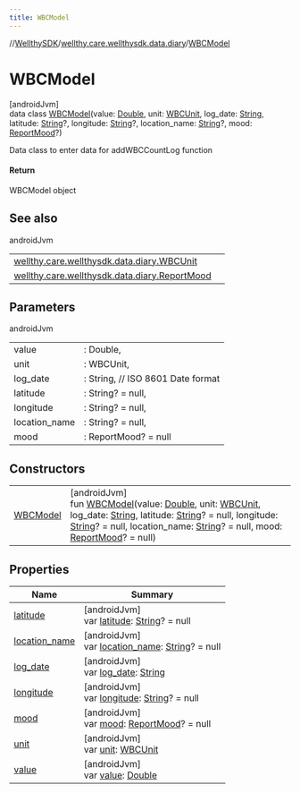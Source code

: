 ```yaml
---
title: WBCModel
---
```

//[WellthySDK](../../../index.html)/[wellthy.care.wellthysdk.data.diary](../index.html)/[WBCModel](index.html)



# WBCModel



[androidJvm]\
data class [WBCModel](index.html)(value: [Double](https://kotlinlang.org/api/latest/jvm/stdlib/kotlin/-double/index.html), unit: [WBCUnit](../-w-b-c-unit/index.html), log_date: [String](https://kotlinlang.org/api/latest/jvm/stdlib/kotlin/-string/index.html), latitude: [String](https://kotlinlang.org/api/latest/jvm/stdlib/kotlin/-string/index.html)?, longitude: [String](https://kotlinlang.org/api/latest/jvm/stdlib/kotlin/-string/index.html)?, location_name: [String](https://kotlinlang.org/api/latest/jvm/stdlib/kotlin/-string/index.html)?, mood: [ReportMood](../-report-mood/index.html)?)

Data class to enter data for addWBCCountLog function



#### Return



WBCModel object



## See also


androidJvm

| | |
|---|---|
| [wellthy.care.wellthysdk.data.diary.WBCUnit](../-w-b-c-unit/index.html) |  |
| [wellthy.care.wellthysdk.data.diary.ReportMood](../-report-mood/index.html) |  |



## Parameters


androidJvm

| | |
|---|---|
| value | : Double, |
| unit | : WBCUnit, |
| log_date | : String, // ISO 8601 Date format |
| latitude | : String? = null, |
| longitude | : String? = null, |
| location_name | : String? = null, |
| mood | : ReportMood? = null |



## Constructors


| | |
|---|---|
| [WBCModel](-w-b-c-model.html) | [androidJvm]<br>fun [WBCModel](-w-b-c-model.html)(value: [Double](https://kotlinlang.org/api/latest/jvm/stdlib/kotlin/-double/index.html), unit: [WBCUnit](../-w-b-c-unit/index.html), log_date: [String](https://kotlinlang.org/api/latest/jvm/stdlib/kotlin/-string/index.html), latitude: [String](https://kotlinlang.org/api/latest/jvm/stdlib/kotlin/-string/index.html)? = null, longitude: [String](https://kotlinlang.org/api/latest/jvm/stdlib/kotlin/-string/index.html)? = null, location_name: [String](https://kotlinlang.org/api/latest/jvm/stdlib/kotlin/-string/index.html)? = null, mood: [ReportMood](../-report-mood/index.html)? = null) |


## Properties


| Name | Summary |
|---|---|
| [latitude](latitude.html) | [androidJvm]<br>var [latitude](latitude.html): [String](https://kotlinlang.org/api/latest/jvm/stdlib/kotlin/-string/index.html)? = null |
| [location_name](location_name.html) | [androidJvm]<br>var [location_name](location_name.html): [String](https://kotlinlang.org/api/latest/jvm/stdlib/kotlin/-string/index.html)? = null |
| [log_date](log_date.html) | [androidJvm]<br>var [log_date](log_date.html): [String](https://kotlinlang.org/api/latest/jvm/stdlib/kotlin/-string/index.html) |
| [longitude](longitude.html) | [androidJvm]<br>var [longitude](longitude.html): [String](https://kotlinlang.org/api/latest/jvm/stdlib/kotlin/-string/index.html)? = null |
| [mood](mood.html) | [androidJvm]<br>var [mood](mood.html): [ReportMood](../-report-mood/index.html)? = null |
| [unit](unit.html) | [androidJvm]<br>var [unit](unit.html): [WBCUnit](../-w-b-c-unit/index.html) |
| [value](value.html) | [androidJvm]<br>var [value](value.html): [Double](https://kotlinlang.org/api/latest/jvm/stdlib/kotlin/-double/index.html) |

